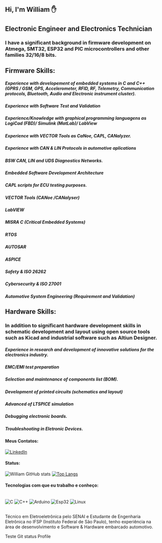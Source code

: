 ## Hi, I'm William ✋

## Electronic Engineer and Electronics Technician

### I have a significant background in firmware development on Atmega, SMT32, ESP32 and PIC microcontrollers and other families 32/16/8 bits. 

## Firmware Skills: 

 ##### Experience with developement of embedded systems in C and C++ (GPRS / GSM, GPS, Accelerometer, RFID, RF, Telemetry, Communication protocols, Bluetooth, Audio and Electronic instrument cluster).
 ##### Experience with Software Test and Validation
 ##### Experience/Knowledge with graphical programming languagens as LogiCad (FBD)/ Simulink (MatLab)/ LabView 
 ##### Experience with VECTOR Tools as CaNoe, CAPL, CANalyzer. 
 ##### Experience with CAN & LIN Protocols in automotive aplications
 ##### BSW CAN, LIN and UDS Diagnostics Networks.
 ##### Embedded Software Development Architecture
 ##### CAPL scripts for ECU testing purposes.
 ##### VECTOR Tools (CANoe /CANalyser)
 ##### LabVIEW
 ##### MISRA C (Critical Embedded Systems)
 ##### RTOS
 ##### AUTOSAR
 ##### ASPICE 
 ##### Safety & ISO 26262
 ##### Cybersecurity & ISO 27001
 ##### Automotive System Engineering (Requirement and Validation)


## Hardware Skills: 

### In addition to significant hardware development skills in schematic development and layout using open source tools such as Kicad and industrial software such as Altiun Designer.

##### Experience in research and development of innovative solutions for the electronics industry.
##### EMC/EMI test preparation 
##### Selection and maintenance of components list (BOM).
##### Development of printed circuits (schematics and layout)
##### Advanced of LTSPICE simulation
##### Debugging electronic boards.
##### Troubleshooting in Eletronic Devices. 


#### Meus Contatos: 
[![LinkedIn](https://img.shields.io/badge/LinkedIn-0077B5?style=for-the-badge&logo=linkedin&logoColor=white)](https://www.linkedin.com/in/william-souza-santos-59037b1a9/)

#### Status: 
![William GitHub stats](https://github-readme-stats.vercel.app/api?username=William-Souza-Santos&show_icons=true&theme=tokyonight)
[![Top Langs](https://github-readme-stats.vercel.app/api/top-langs/?username=William-Souza-Santos)](https://github.com/William-Souza-Santos/github-readme-stats)
#### Tecnologias com que eu trabalho e conheço: 
<div style="display: inline_block"><br/>
     <img align="center" alt="C" src="https://img.shields.io/badge/C-00599C?style=for-the-badge&logo=c&logoColor=white"/>
     <img align="center" alt="C++" src="https://img.shields.io/badge/C%2B%2B-00599C?style=for-the-badge&logo=c%2B%2B&logoColor=white"/>
     <img align="center" alt="Arduino" src="https://img.shields.io/badge/Arduino-00979D?style=for-the-badge&logo=Arduino&logoColor=white"/>
     <img align="center" alt="Esp32" src="https://img.shields.io/badge/espressif-E7352C?style=for-the-badge&logo=espressif&logoColor=white"/>
     <img align="center" alt="Linux" src="https://img.shields.io/badge/Linux-FCC624?style=for-the-badge&logo=linux&logoColor=black"/>
</div> <br/>

Técnico em Eletroeletrônica pelo SENAI e Estudante de Engenharia Eletrônica no IFSP (Instituto Federal de São Paulo), tenho experiência na área de desenvolvimento e Software & Hardware embarcado automotivo. 

Teste Git status Profile
